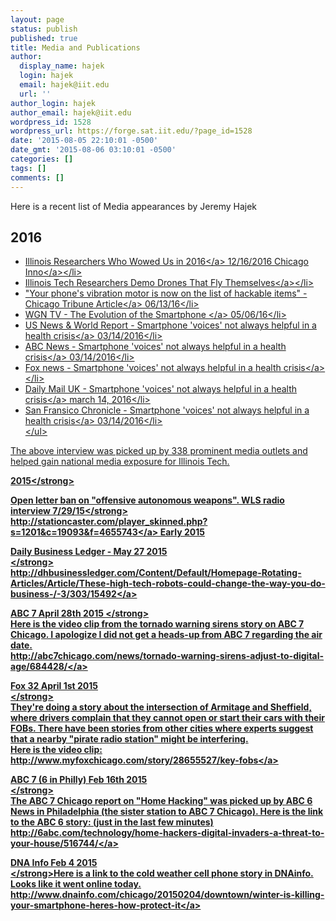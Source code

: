 ```yaml
---
layout: page
status: publish
published: true
title: Media and Publications
author:
  display_name: hajek
  login: hajek
  email: hajek@iit.edu
  url: ''
author_login: hajek
author_email: hajek@iit.edu
wordpress_id: 1528
wordpress_url: https://forge.sat.iit.edu/?page_id=1528
date: '2015-08-05 22:10:01 -0500'
date_gmt: '2015-08-06 03:10:01 -0500'
categories: []
tags: []
comments: []
---
```

Here is a recent list of Media appearances by Jeremy Hajek
## 2016

* <a href="http:&#47;&#47;chicagoinno.streetwise.co&#47;2016&#47;12&#47;16&#47;top-illinois-researchers-and-research-projects-in-2016&#47;">Illinois Researchers Who Wowed Us in 2016<&#47;a> 12&#47;16&#47;2016 <a href="http:&#47;&#47;chicagoinno.streetwise.co&#47;">Chicago Inno<&#47;a><&#47;li>
* <a href="http:&#47;&#47;chicagoinno.streetwise.co&#47;2016&#47;07&#47;27&#47;illinois-tech-researchers-demo-drones-that-fly-themselves&#47;">Illinois Tech Researchers Demo Drones That Fly Themselves<&#47;a><&#47;li>
* <a href="http:&#47;&#47;www.chicagotribune.com&#47;bluesky&#47;originals&#47;ct-vibration-motor-university-of-illinois-study-bsi-20160613-story.html">"Your phone's vibration motor is now on the list of hackable items" - Chicago Tribune Article<&#47;a> 06&#47;13&#47;16<&#47;li>
* <a href="http:&#47;&#47;wgntv.com&#47;2016&#47;05&#47;05&#47;the-evolution-of-the-smartphone&#47;#ooid=1yNXliMzE6tnMFasD0cwyq2N9s_gGxS-">WGN TV - The Evolution of the Smartphone <&#47;a> 05&#47;06&#47;16<&#47;li>
* <a href="http:&#47;&#47;www.usnews.com&#47;news&#47;technology&#47;articles&#47;2016-03-14&#47;smartphone-voices-not-always-helpful-in-health-crisis">US News & World Report - Smartphone 'voices' not always helpful in a health crisis<&#47;a> 03&#47;14&#47;2016<&#47;li>
* <a href="http:&#47;&#47;abcnews.go.com&#47;Technology&#47;wireStory&#47;smartphone-voices-helpful-health-crisis-37633175">ABC News - Smartphone 'voices' not always helpful in a health crisis<&#47;a> 03&#47;14&#47;2016<&#47;li>
* <a href="http:&#47;&#47;www.foxnews.com&#47;health&#47;2016&#47;03&#47;14&#47;smartphone-voices-not-always-helpful-in-health-crisis.html?utm_source=feedburner&utm_medium=feed&utm_campaign=Feed%3A+foxnews%2Fhealth+%28Internal+-+Health+-+Text%29">Fox news - Smartphone 'voices' not always helpful in a health crisis<&#47;a><&#47;li>
* <a href="http:&#47;&#47;www.dailymail.co.uk&#47;sciencetech&#47;article-3492121&#47;Researchers-slam-smartphone-assistants-failing-offer-help-owners-rape-mental-illness-questions.html">Daily Mail UK - Smartphone 'voices' not always helpful in a health crisis<&#47;a> march 14, 2016<&#47;li>
* <a href="http:&#47;&#47;www.sfgate.com&#47;business&#47;technology&#47;article&#47;Smartphone-voices-not-always-helpful-in-health-6888679.php">San Fransico Chronicle  - Smartphone 'voices' not always helpful in a health crisis<&#47;a> 03&#47;14&#47;2016<&#47;li><br />
<&#47;ul></p>
<p>The above interview was picked up by 338 prominent media outlets and helped gain national media exposure for Illinois Tech. </p>
<p><strong>2015<&#47;strong></p>
<p><strong>Open letter ban on "offensive autonomous weapons". WLS radio interview 7&#47;29&#47;15<&#47;strong><br />
<a href="http:&#47;&#47;stationcaster.com&#47;player_skinned.php?s=1201&c=19093&f=4655743">http:&#47;&#47;stationcaster.com&#47;player_skinned.php?s=1201&c=19093&f=4655743<&#47;a> Early 2015</p>
<p><strong>Daily Business Ledger - May 27 2015<br />
<&#47;strong><br />
<a href="http:&#47;&#47;dhbusinessledger.com&#47;Content&#47;Default&#47;Homepage-Rotating-Articles&#47;Article&#47;These-high-tech-robots-could-change-the-way-you-do-business-&#47;-3&#47;303&#47;15492">http:&#47;&#47;dhbusinessledger.com&#47;Content&#47;Default&#47;Homepage-Rotating-Articles&#47;Article&#47;These-high-tech-robots-could-change-the-way-you-do-business-&#47;-3&#47;303&#47;15492<&#47;a></p>
<p><strong>ABC 7 April 28th 2015 <&#47;strong><br />
Here is the video clip from the tornado warning sirens story on ABC 7 Chicago. I apologize I did not get a heads-up from ABC 7 regarding the air date.<br />
<a href="http:&#47;&#47;abc7chicago.com&#47;news&#47;tornado-warning-sirens-adjust-to-digital-age&#47;684428&#47;">http:&#47;&#47;abc7chicago.com&#47;news&#47;tornado-warning-sirens-adjust-to-digital-age&#47;684428&#47;<&#47;a></p>
<p><strong>Fox 32 April 1st 2015<br />
<&#47;strong><br />
They're doing a story about the intersection of Armitage and Sheffield, where drivers complain that they cannot open or start their cars with their FOBs. There have been stories from other cities where experts suggest that a nearby "pirate radio station" might be interfering.<br />
Here is the video clip:<br />
<a href="http:&#47;&#47;www.myfoxchicago.com&#47;story&#47;28655527&#47;key-fobs">http:&#47;&#47;www.myfoxchicago.com&#47;story&#47;28655527&#47;key-fobs<&#47;a></p>
<p><strong>ABC 7 (6 in Philly)  Feb 16th 2015<br />
<&#47;strong><br />
The ABC 7 Chicago report on "Home Hacking" was picked up by ABC 6 News in Philadelphia (the sister station to ABC 7 Chicago). Here is the link to the ABC 6 story: (just in the last few minutes)<br />
<a href="http:&#47;&#47;6abc.com&#47;technology&#47;home-hackers-digital-invaders-a-threat-to-your-house&#47;516744&#47;">http:&#47;&#47;6abc.com&#47;technology&#47;home-hackers-digital-invaders-a-threat-to-your-house&#47;516744&#47;<&#47;a></p>
<p><strong>DNA Info Feb 4 2015<br />
<&#47;strong>Here is a link to the cold weather cell phone story in DNAinfo. Looks like it went online today.<br />
<a href="http:&#47;&#47;www.dnainfo.com&#47;chicago&#47;20150204&#47;downtown&#47;winter-is-killing-your-smartphone-heres-how-protect-it">http:&#47;&#47;www.dnainfo.com&#47;chicago&#47;20150204&#47;downtown&#47;winter-is-killing-your-smartphone-heres-how-protect-it<&#47;a></p>
